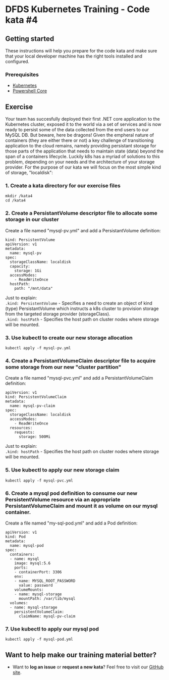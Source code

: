 DFDS Kubernetes Training - Code kata #4
======================================

## Getting started

These instructions will help you prepare for the code kata and make sure that your local developer machine has the right tools installed and configured.

### Prerequisites

* [Kubernetes](https://kubernetes.io/docs/tasks/tools/install-kubectl/)
* [Powershell Core](https://docs.microsoft.com/en-us/powershell/scripting/install/installing-powershell?view=powershell-6)

## Exercise

Your team has succesfully deployed their first .NET core application to the Kubernetes cluster, exposed it to the world via a set of services and is now ready to persist some of the data collected from the end users to our MySQL DB. But beware, here be dragons! Given the empheral nature of containers (they are either there or not) a key challenge of transitioning application to the cloud remains, namely providing persistant storage for those parts of the application that needs to maintain state (data) beyond the span of a containers lifecycle. Luckily k8s has a myriad of solutions to this problem, depending on your needs and the architecture of your storage provider. For the purpose of our kata we will focus on the most simple kind of storage, "localdisk": 


### 1. Create a kata directory for our exercise files
`mkdir /kata4`<br/>
`cd /kata4`

### 2. Create a PersistantVolume descriptor file to allocate some storage in our cluster
Create a file named "mysql-pv.yml" and add a PersistantVolume definition:

```
kind: PersistentVolume
apiVersion: v1
metadata:
  name: mysql-pv
spec:
  storageClassName: localdisk
  capacity:
    storage: 1Gi
  accessModes:
    - ReadWriteOnce
  hostPath:
    path: "/mnt/data"
```

Just to explain: <br/>
`.kind: PersistentVolume` - Specifies a need to create an object of kind (type) PersistantVolume which instructs a k8s cluster to provision storage from the targeted storage provider (storageClass). <br/>
`.kind: hostPath` - Specifies the host path on cluster nodes where storage will be mounted. <br/>

### 3. Use kubectl to create our new storage allocation
`kubectl apply -f mysql-pv.yml`

### 4. Create a PersistantVolumeClaim descriptor file to acquire some storage from our new "cluster partition"
Create a file named "mysql-pvc.yml" and add a PersistantVolumeClaim definition:

```
apiVersion: v1
kind: PersistentVolumeClaim
metadata:
  name: mysql-pv-claim
spec:
  storageClassName: localdisk
  accessModes:
    - ReadWriteOnce
  resources:
    requests:
      storage: 500Mi
```

Just to explain: <br/>
`.kind: hostPath` - Specifies the host path on cluster nodes where storage will be mounted. <br/>

### 5. Use kubectl to apply our new storage claim
`kubectl apply -f mysql-pvc.yml`

### 6. Create a mysql pod definition to consume our new PersistentVolume resource via an appropriate PersistantVolumeClaim and mount it as volume on our mysql container.
Create a file named "my-sql-pod.yml" and add a Pod definition:

```
apiVersion: v1
kind: Pod
metadata:
  name: mysql-pod
spec:
  containers:
  - name: mysql
    image: mysql:5.6
    ports:
    - containerPort: 3306
    env:
    - name: MYSQL_ROOT_PASSWORD
      value: password
    volumeMounts:
    - name: mysql-storage
      mountPath: /var/lib/mysql
  volumes:
  - name: mysql-storage
    persistentVolumeClaim:
      claimName: mysql-pv-claim
```

### 7. Use kubectl to apply our mysql pod
`kubectl apply -f mysql-pod.yml`

## Want to help make our training material better?

 * Want to **log an issue** or **request a new kata**? Feel free to visit our [GitHub site](https://github.com/dfds/roadmap/issues).
 